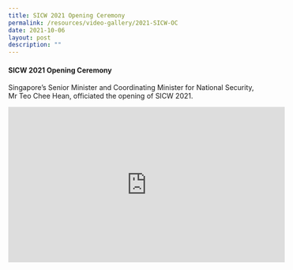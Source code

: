 ```yaml
---
title: SICW 2021 Opening Ceremony
permalink: /resources/video-gallery/2021-SICW-OC
date: 2021-10-06
layout: post
description: ""
---
```


#### **SICW 2021 Opening Ceremony**

Singapore’s Senior Minister and Coordinating Minister for National Security, Mr Teo Chee Hean, officiated the opening of SICW 2021.

<iframe width="560" height="315" src="https://www.youtube.com/embed/xJfKG86pW2w" title="YouTube video player" frameborder="0" allow="accelerometer; autoplay; clipboard-write; encrypted-media; gyroscope; picture-in-picture" allowfullscreen></iframe>